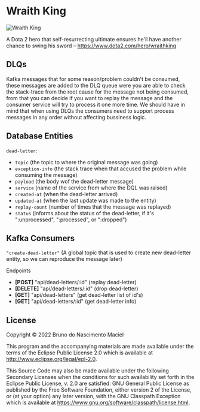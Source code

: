 # Wraith King

![Wraith King](https://cdnb.artstation.com/p/assets/images/images/007/213/771/large/yunfeng-zhang-loading-001.jpg)

A Dota 2 hero that self-resurrecting ultimate ensures he'll have another chance to swing his sword
– https://www.dota2.com/hero/wraithking

## DLQs

Kafka messages that for some reason/problem couldn't be consumed, these messages are added to the DLQ queue were you are
able to check the stack-trace from the root cause for the message not being consumed, from that you can decide if you
want to replay the message and the consumer service will try to process it one more time. We should have in mind that
when using DLQs the consumers need to support process messages in any order without affecting bussiness logic.

## Database Entities

`dead-letter`:

- `topic` (the topic to where the original message was going)
- `exception-info` (the stack trace when that accused the problem while consuming the message)
- `payload` (the body wof the dead-letter message)
- `service` (name of the service from where the DQL was raised)
- `created-at` (when the dead-letter arrived)
- `updated-at` (when the last update was made to the entity)
- `replay-count` (number of times that the message was replayed)
- `status` (informs about the status of the dead-letter, if it's ":unprocessed", ":processed", or ":dropped")

## Kafka Consumers

`"create-dead-letter"` (A global topic that is used to create new dead-letter entity, so we can reproduce the message
later)

Endpoints

- **[POST]** "api/dead-letters/:id" (replay dead-letter)
- **[DELETE]** "api/dead-letters/:id" (drop dead-letter)
- **[GET]** "api/dead-letters" (get dead-letter list of id's)
- **[GET]** "api/dead-letters/:id" (get dead-letter info)

## License

Copyright © 2022 Bruno do Nascimento Maciel

This program and the accompanying materials are made available under the terms of the Eclipse Public License 2.0 which
is available at
http://www.eclipse.org/legal/epl-2.0.

This Source Code may also be made available under the following Secondary Licenses when the conditions for such
availability set forth in the Eclipse Public License, v. 2.0 are satisfied: GNU General Public License as published by
the Free Software Foundation, either version 2 of the License, or (at your option) any later version, with the GNU
Classpath Exception which is available at https://www.gnu.org/software/classpath/license.html.
